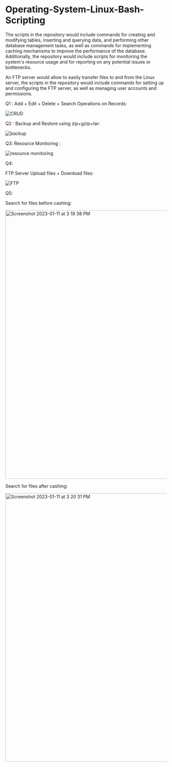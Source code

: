 # Operating-System-Linux-Bash-Scripting

The scripts in the repository would include commands for creating and modifying tables, inserting and querying data, and performing other database management tasks, as well as commands for implementing caching mechanisms to improve the performance of the database. Additionally, the repository would include scripts for monitoring the system's resource usage and for reporting on any potential issues or bottlenecks.

An FTP server would allow to easily transfer files to and from the Linux server, the scripts in the repository would include commands for setting up and configuring the FTP server, as well as managing user accounts and permissions.

Q1 :
Add + Edit + Delete + Search Operations on Records:

![CRUD](https://user-images.githubusercontent.com/102434828/211937413-d4e01c33-c310-486d-aeda-81e6a360461a.png)


Q2 : 
 Backup and Restore using zip+gzip+tar:
 
 ![backup](https://user-images.githubusercontent.com/102434828/211937820-89a60461-1d9f-4b78-9c3c-41b4d3adfadc.png)
 
 Q3:
 Resource Monitoring :
 
![resource monitoring](https://user-images.githubusercontent.com/102434828/211938331-be333661-cd9e-4aa7-aac8-e94967c157e6.png)

Q4:

FTP Server Upload files + Download files:

![FTP](https://user-images.githubusercontent.com/102434828/211938536-48e289be-5aeb-4624-b21b-9945ff0cf15c.png)

Q5:

Search for files before cashing:

<img width="837" alt="Screenshot 2023-01-11 at 3 19 38 PM" src="https://user-images.githubusercontent.com/102434828/211938973-76fb14bf-3cbc-4097-87ce-0f015574545a.png">

Search for files after cashing:

<img width="837" alt="Screenshot 2023-01-11 at 3 20 31 PM" src="https://user-images.githubusercontent.com/102434828/211939050-e0c4cd79-aded-4ff8-b369-f216222f4305.png">




